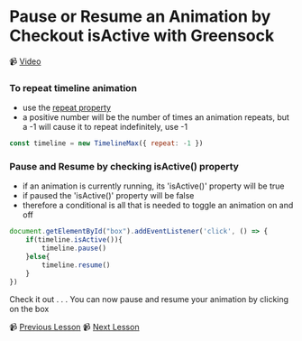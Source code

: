 # Pause or Resume an Animation by Checkout isActive with Greensock

📹 [Video](https://egghead.io/lessons/greensock-pause-or-resume-an-animation-by-checking-isactive-with-greensock)

### To repeat timeline animation

- use the [repeat property](https://greensock.com/docs/v2/TimelineMax/repeat())
- a positive number will be the number of times an animation repeats, but a -1 will cause it to repeat indefinitely, use -1

```js
const timeline = new TimelineMax({ repeat: -1 })
```

### Pause and Resume by checking isActive() property

- if an animation is currently running, its 'isActive()' property will be true
- if paused the 'isActive()' property will be false
- therefore a conditional is all that is needed to toggle an animation on and off

```js
document.getElementById("box").addEventListener('click', () => {
    if(timeline.isActive()){
        timeline.pause()
    }else{
        timeline.resume()
    } 
})
```

Check it out . . . You can now pause and resume your animation by clicking on the box

📹 [Previous Lesson](https://egghead.io/lessons/greensock-create-animation-steps-with-greensock-s-timeline)
📹 [Next Lesson](https://egghead.io/lessons/greensock-manually-control-the-animation-with-progress-in-greensock)